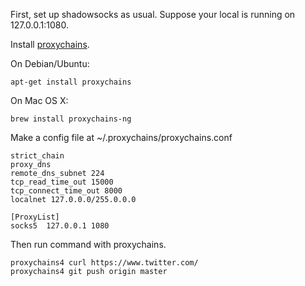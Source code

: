 First, set up shadowsocks as usual. Suppose your local is running on 127.0.0.1:1080.

Install [proxychains][1].

On Debian/Ubuntu:

    apt-get install proxychains

On Mac OS X:

    brew install proxychains-ng

Make a config file at ~/.proxychains/proxychains.conf

    strict_chain
    proxy_dns 
    remote_dns_subnet 224
    tcp_read_time_out 15000
    tcp_connect_time_out 8000
    localnet 127.0.0.0/255.0.0.0
    
    [ProxyList]
    socks5  127.0.0.1 1080


Then run command with proxychains.

    proxychains4 curl https://www.twitter.com/
    proxychains4 git push origin master

[1]: http://proxychains.sourceforge.net/